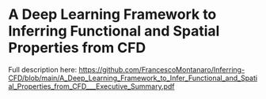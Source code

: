 # A Deep Learning Framework to Inferring Functional and Spatial Properties from CFD

Full description here: 
https://github.com/FrancescoMontanaro/Inferring-CFD/blob/main/A_Deep_Learning_Framework_to_Infer_Functional_and_Spatial_Properties_from_CFD___Executive_Summary.pdf
